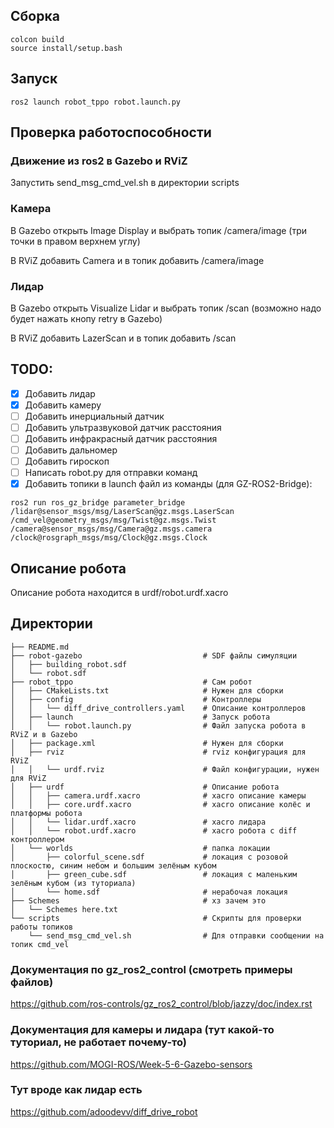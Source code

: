 ## Сборка
```
colcon build
source install/setup.bash
```
## Запуск
```
ros2 launch robot_tppo robot.launch.py
```
## Проверка работоспособности
### Движение из ros2 в Gazebo и RViZ
Запустить send_msg_cmd_vel.sh в директории scripts
### Камера
В Gazebo открыть Image Display и выбрать топик /camera/image (три точки в правом верхнем углу)

В RViZ добавить Camera и в топик добавить /camera/image 
### Лидар
В Gazebo открыть Visualize Lidar и выбрать топик /scan (возможно надо будет нажать кнопу retry в Gazebo)

В RViZ добавить LazerScan и в топик добавить /scan 
## TODO:
- [x] Добавить лидар
- [x] Добавить камеру
- [ ] Добавить инерциальный датчик
- [ ] Добавить ультразвуковой датчик расстояния
- [ ] Добавить инфракрасный датчик расстояния
- [ ] Добавить дальномер
- [ ] Добавить гироскоп
- [ ] Написать robot.py для отправки команд
- [x] Добавить топики в launch файл из команды (для GZ-ROS2-Bridge):
```shell
ros2 run ros_gz_bridge parameter_bridge
/lidar@sensor_msgs/msg/LaserScan@gz.msgs.LaserScan
/cmd_vel@geometry_msgs/msg/Twist@gz.msgs.Twist
/camera@sensor_msgs/msg/Camera@gz.msgs.camera
/clock@rosgraph_msgs/msg/Clock@gz.msgs.Clock
```
## Описание робота 
Описание робота находится в urdf/robot.urdf.xacro
## Директории
```shell
├── README.md                            
├── robot-gazebo                           # SDF файлы симуляции
│   ├── building_robot.sdf
│   └── robot.sdf
├── robot_tppo                             # Сам робот
│   ├── CMakeLists.txt                     # Нужен для сборки
│   ├── config                             # Контроллеры
│   │   └── diff_drive_controllers.yaml    # Описание контроллеров
│   ├── launch                             # Запуск робота
│   │   └── robot.launch.py                # Файл запуска робота в RViZ и в Gazebo
│   ├── package.xml                        # Нужен для сборки
│   ├── rviz                               # rviz конфигурация для RViZ
│   │   └── urdf.rviz                      # Файл конфигурации, нужен для RViZ
│   ├── urdf                               # Описание робота 
│   │   ├── camera.urdf.xacro              # xacro описание камеры 
│   │   ├── core.urdf.xacro                # xacro описание колёс и платформы робота
│   │   └── lidar.urdf.xacro               # xacro лидара 
│   │   └── robot.urdf.xacro               # xacro робота с diff контроллером 
│   └── worlds                             # папка локации
│       ├── colorful_scene.sdf             # локация с розовой плоскостю, синим небом и большим зелёным кубом
│       ├── green_cube.sdf                 # локация с маленьким зелёным кубом (из туториала)
│       └── home.sdf                       # нерабочая локация
├── Schemes                                # хз зачем это
│   └── Schemes here.txt
└── scripts                                # Скрипты для проверки работы топиков             
    └── send_msg_cmd_vel.sh                # Для отправки сообщении на топик cmd_vel
```
### Документация по gz_ros2_control (смотреть примеры файлов)
https://github.com/ros-controls/gz_ros2_control/blob/jazzy/doc/index.rst
### Документация для камеры и лидара (тут какой-то туториал, не работает почему-то)
https://github.com/MOGI-ROS/Week-5-6-Gazebo-sensors
### Тут вроде как лидар есть
https://github.com/adoodevv/diff_drive_robot
